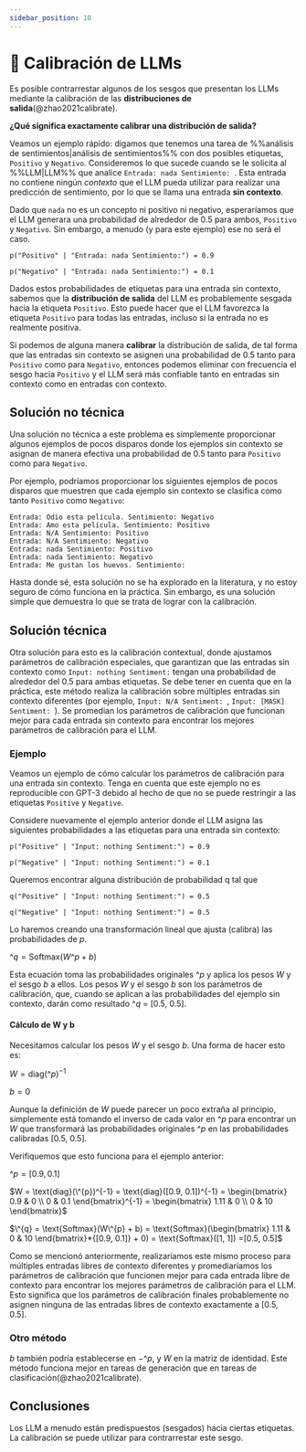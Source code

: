 ```yaml
---
sidebar_position: 10
---
```


# 🔴 Calibración de LLMs

Es posible contrarrestar algunos de los sesgos que presentan los LLMs mediante la calibración de las **distribuciones de salida**(@zhao2021calibrate). 

**¿Qué significa exactamente calibrar una distribución de salida?**

Veamos un ejemplo rápido: digamos que tenemos una tarea de %%análisis de sentimientos|análisis de sentimientos%% con dos posibles etiquetas, `Positivo` y `Negativo`. Consideremos lo que sucede cuando se le solicita al %%LLM|LLM%% que analice `Entrada: nada Sentimiento: `. Esta entrada no contiene ningún _contexto_ que el LLM pueda utilizar para realizar una predicción de sentimiento, por lo que se llama una entrada **sin contexto**.

Dado que `nada` no es un concepto ni positivo ni negativo, esperaríamos que el LLM generara una probabilidad de alrededor de 0.5 para ambos, `Positivo` y `Negativo`. Sin embargo, a menudo (y para este ejemplo) ese no será el caso.
```
p("Positivo" | "Entrada: nada Sentimiento:") = 0.9

p("Negativo" | "Entrada: nada Sentimiento:") = 0.1
```

Dados estos probabilidades de etiquetas para una entrada sin contexto, sabemos que la **distribución de salida** del LLM es probablemente sesgada hacia la etiqueta `Positivo`. Esto puede hacer que el LLM favorezca la etiqueta `Positivo` para todas las entradas, incluso si la entrada no es realmente positiva.

Si podemos de alguna manera **calibrar** la distribución de salida, de tal forma que las entradas sin contexto se asignen una probabilidad de 0.5 tanto para `Positivo` como para `Negativo`, entonces podemos eliminar con frecuencia el sesgo hacia `Positivo` y el LLM será más confiable tanto en entradas sin contexto como en entradas con contexto.

## Solución no técnica

Una solución no técnica a este problema es simplemente proporcionar algunos ejemplos de pocos disparos donde los ejemplos sin contexto se asignan de manera efectiva una probabilidad de 0.5 tanto para `Positivo` como para `Negativo`.

Por ejemplo, podríamos proporcionar los siguientes ejemplos de pocos disparos que muestren que cada ejemplo sin contexto se clasifica como tanto `Positivo` como `Negativo`:
```
Entrada: Odio esta película. Sentimiento: Negativo
Entrada: Amo esta película. Sentimiento: Positivo
Entrada: N/A Sentimiento: Positivo
Entrada: N/A Sentimiento: Negativo
Entrada: nada Sentimiento: Positivo
Entrada: nada Sentimiento: Negativo
Entrada: Me gustan los huevos. Sentimiento:
```

Hasta donde sé, esta solución no se ha explorado en la literatura, y no estoy seguro de cómo funciona en la práctica. Sin embargo, es una solución simple que demuestra lo que se trata de lograr con la calibración.

## Solución técnica

Otra solución para esto es la calibración contextual, donde ajustamos parámetros de calibración especiales, que garantizan que las entradas sin contexto como `Input: nothing Sentiment:` tengan una probabilidad de alrededor del 0.5 para ambas etiquetas. Se debe tener en cuenta que en la práctica, este método realiza la calibración sobre múltiples entradas sin contexto diferentes (por ejemplo, `Input: N/A Sentiment: `, `Input: [MASK] Sentiment: `). Se promedian los parámetros de calibración que funcionan mejor para cada entrada sin contexto para encontrar los mejores parámetros de calibración para el LLM.

### Ejemplo

Veamos un ejemplo de cómo calcular los parámetros de calibración para una entrada sin contexto. Tenga en cuenta que este ejemplo no es reproducible con GPT-3 debido al hecho de que no se puede restringir a las etiquetas `Positive` y `Negative`.

Considere nuevamente el ejemplo anterior donde el LLM asigna las siguientes probabilidades a las etiquetas para una entrada sin contexto:

```
p("Positive" | "Input: nothing Sentiment:") = 0.9

p("Negative" | "Input: nothing Sentiment:") = 0.1
```

Queremos encontrar alguna distribución de probabilidad q tal que
```
q("Positive" | "Input: nothing Sentiment:") = 0.5

q("Negative" | "Input: nothing Sentiment:") = 0.5
```

Lo haremos creando una transformación lineal que ajusta (calibra) las probabilidades de $p$.

$\^{q} = \text{Softmax}(W\^{p} + b)$

Esta ecuación toma las probabilidades originales $\^{p}$ y aplica los pesos $W$ y el sesgo $b$ a ellos. Los pesos $W$ y el sesgo $b$ son los parámetros de calibración, que, cuando se aplican a las probabilidades del ejemplo sin contexto, darán como resultado $\^{q}$ = [0.5, 0.5].

#### Cálculo de W y b

Necesitamos calcular los pesos $W$ y el sesgo $b$. Una forma de hacer esto es:

$W = \text{diag}(\^{p})^{-1}$ 

$b = 0$

Aunque la definición de $W$ puede parecer un poco extraña al principio, simplemente está tomando el inverso de cada valor en $\^{p}$ para encontrar un $W$ que transformará las probabilidades originales $\^{p}$ en las probabilidades calibradas [0.5, 0.5].

Verifiquemos que esto funciona para el ejemplo anterior:

$\^{p} = [0.9, 0.1]$

$W = \text{diag}(\^{p})^{-1} = \text{diag}([0.9, 0.1])^{-1} 
= \begin{bmatrix}
   0.9 & 0 \\
   0 & 0.1
\end{bmatrix}^{-1}
= \begin{bmatrix}
   1.11 & 0 \\
   0 & 10
\end{bmatrix}$

$\^{q} = \text{Softmax}(W\^{p} + b) = \text{Softmax}(\begin{bmatrix}
   1.11 &
   0 & 10
\end{bmatrix}*{[0.9, 0.1]} + 0)
= \text{Softmax}([1, 1])
=[0.5, 0.5]$

Como se mencionó anteriormente, realizaríamos este mismo proceso para múltiples entradas libres de contexto diferentes y promediaríamos los parámetros de calibración que funcionen mejor para cada entrada libre de contexto para encontrar los mejores parámetros de calibración para el LLM. Esto significa que los parámetros de calibración finales probablemente no asignen ninguna de las entradas libres de contexto exactamente a [0.5, 0.5].

### Otro método

$b$ también podría establecerse en $-\^{p}$, y $W$ en la matriz de identidad. Este método funciona mejor en tareas de generación que en tareas de clasificación(@zhao2021calibrate).

## Conclusiones

Los LLM a menudo están predispuestos (sesgados) hacia ciertas etiquetas. La calibración se puede utilizar para contrarrestar este sesgo.
